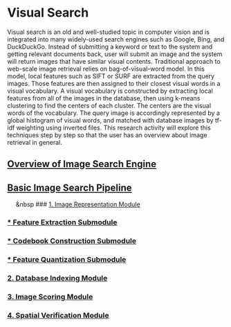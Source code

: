 # Visual Search

Visual search is an old and well-studied topic in computer vision and is integrated into many widely-used search engines such as Google, Bing, and DuckDuckGo. Instead of submitting a keyword or text to the system and getting relevant documents back, user will submit an image and the system will return images that have similar visual contents. 
Traditional approach to web-scale image retrieval relies on bag-of-visual-word model. In this model, local features such as SIFT or SURF are extracted from the query images. Those features are then assigned to their closest visual words in a visual vocabulary. A visual vocabulary is constructed by extracting local features from all of the images in the database, then using k-means clustering to find the centers of each cluster. The centers are the visual words of the vocabulary. The query image is accordingly represented by a global histogram of visual words, and matched with database images by tf-idf weighting using inverted files. This research activity will explore this techniques step by step so that the user has an overview about image retrieval in general.

## [Overview of Image Search Engine](cbir_intro.md)
## [Basic Image Search Pipeline](basic_cbir_pipeline.md)
&nbsp;&nbsp;&nbsp;&nbsp;&nbsp;&nbsp ### [1. Image Representation Module](image_representation.md)
### [* Feature Extraction Submodule](feature_extraction.md)
### [* Codebook Construction Submodule](codebook_construction.md)
### [* Feature Quantization Submodule](feature_quantization.md)
### [2. Database Indexing Module](database_index.md)
### [3. Image Scoring Module](image_scoring.md)
### [4. Spatial Verification Module](spatial_verification.md)


